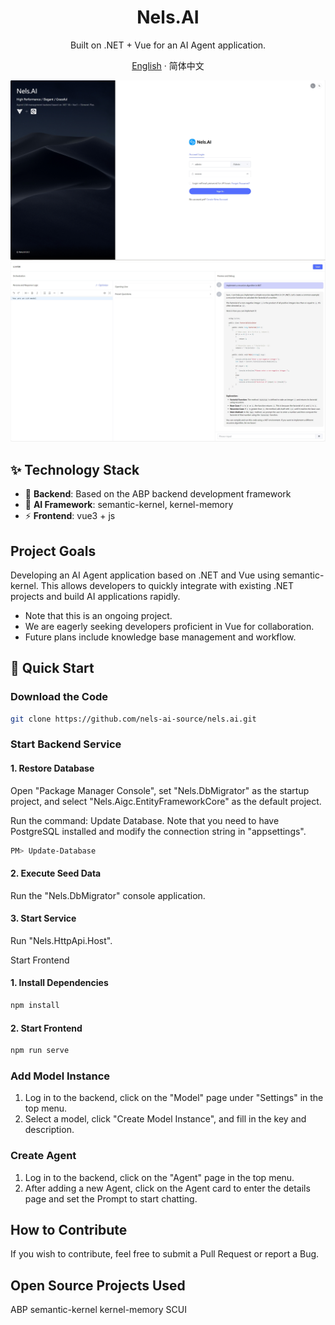 <div align="center"><a name="readme-top"></a>

<h1>Nels.AI</h1>

Built on .NET + Vue for an AI Agent application.

[English](./README.en.md) · 简体中文

</div>

![Login](./doc/img/login.png)
![Dialog](./doc/img/agent_debug.png)

## ✨ Technology Stack

- 🌈 **Backend**: Based on the ABP backend development framework
- 🧩 **AI Framework**: semantic-kernel, kernel-memory
- ⚡ **Frontend**: vue3 + js

## Project Goals
Developing an AI Agent application based on .NET and Vue using semantic-kernel. This allows developers to quickly integrate with existing .NET projects and build AI applications rapidly.

- Note that this is an ongoing project.
- We are eagerly seeking developers proficient in Vue for collaboration.
- Future plans include knowledge base management and workflow.

## 🚀 Quick Start

### Download the Code
```bash
git clone https://github.com/nels-ai-source/nels.ai.git
```
### Start Backend Service
#### 1. Restore Database
Open "Package Manager Console", set "Nels.DbMigrator" as the startup project, and select "Nels.Aigc.EntityFrameworkCore" as the default project.

Run the command: Update Database. Note that you need to have PostgreSQL installed and modify the connection string in "appsettings".

```bash
PM> Update-Database
```

#### 2. Execute Seed Data
Run the "Nels.DbMigrator" console application.

#### 3. Start Service
Run "Nels.HttpApi.Host".

Start Frontend
#### 1. Install Dependencies
```bash
npm install
```
#### 2. Start Frontend
```bash
npm run serve
```

### Add Model Instance
1. Log in to the backend, click on the "Model" page under "Settings" in the top menu.
2. Select a model, click "Create Model Instance", and fill in the key and description.

### Create Agent
1. Log in to the backend, click on the "Agent" page in the top menu.
2. After adding a new Agent, click on the Agent card to enter the details page and set the Prompt to start chatting.

## How to Contribute
If you wish to contribute, feel free to submit a Pull Request or report a Bug.

## Open Source Projects Used
ABP
semantic-kernel
kernel-memory
SCUI